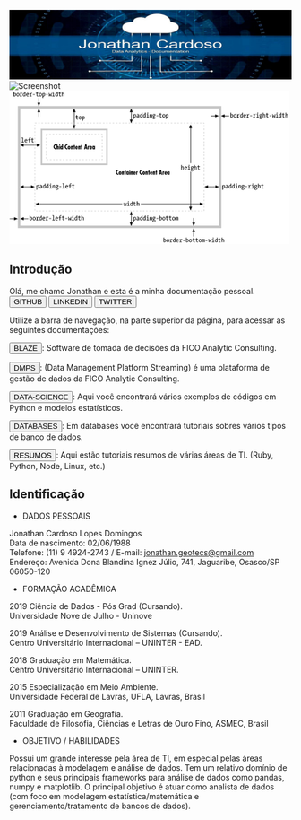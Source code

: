
![Screenshot](img/dataJon02.jpg)
![Screenshot](../../img/perceptron/01.png)
![Screenshot](../img/boxcss.png)

## Introdução

Olá, me chamo Jonathan e esta é a minha documentação pessoal. 
<button onclick="window.open('https://github.com/Jonathan-geo');">GITHUB</button>
<button onclick="window.open('https://www.linkedin.com/in/jonathan-domingos-b98b76160/');">LINKEDIN</button>
<button onclick="window.open('https://twitter.com/jonathan_cdso');">TWITTER</button>

Utilize a barra de navegação, na parte superior da página, para acessar as seguintes documentações:

<button onclick="window.open('https://github.com/Jonathan-geo');">BLAZE</button>: Software de tomada de decisões da FICO Analytic Consulting. 

<button onclick="window.open('https://github.com/Jonathan-geo');">DMPS</button>: (Data Management Platform Streaming) é uma plataforma de gestão de dados da FICO Analytic Consulting. 

<button onclick="window.open('https://github.com/Jonathan-geo');">DATA-SCIENCE</button>: Aqui você encontrará vários exemplos de códigos em Python e modelos estatísticos. 

<button onclick="window.open('https://github.com/Jonathan-geo');">DATABASES</button>: Em databases você encontrará tutoriais sobres vários tipos de banco de dados. 

<button onclick="window.open('https://github.com/Jonathan-geo');">RESUMOS</button>: Aqui estão tutoriais resumos de várias áreas de TI. (Ruby, Python, Node, Linux, etc.)


## Identificação

- DADOS PESSOAIS<br/>

Jonathan Cardoso Lopes Domingos<br/>
Data de nascimento: 02/06/1988<br/>
Telefone: (11) 9 4924-2743 / E-mail: jonathan.geotecs@gmail.com<br/>
Endereço: Avenida Dona Blandina Ignez Júlio, 741, Jaguaribe, Osasco/SP 06050-120<br/>

- FORMAÇÃO ACADÊMICA<br/>

2019 Ciência de Dados - Pós Grad (Cursando).<br/>
Universidade Nove de Julho - Uninove<br/>

2019 Análise e Desenvolvimento de Sistemas (Cursando).<br/>
Centro Universitário Internacional – UNINTER - EAD.<br/>

2018 Graduação em Matemática.<br/>
Centro Universitário Internacional – UNINTER.<br/>

2015 Especialização em Meio Ambiente.<br/>
Universidade Federal de Lavras, UFLA, Lavras, Brasil<br/>

2011 Graduação em Geografia.<br/>
Faculdade de Filosofia, Ciências e Letras de Ouro Fino, ASMEC, Brasil<br/>

- OBJETIVO / HABILIDADES<br/>

Possui um grande interesse pela área de TI, em especial pelas áreas relacionadas à modelagem e análise de
dados. Tem um relativo domínio de python e seus principais frameworks para análise de dados como
pandas, numpy e matplotlib. O principal objetivo é atuar como analista de dados (com foco em modelagem
estatística/matemática e gerenciamento/tratamento de bancos de dados). <br/>